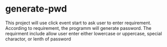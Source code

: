# generate-pwd
This project will use click event start to ask user to enter requirement. According to requirement, the programm will generate password. 
The requirment include allow user enter either lowercase or uppercase, special charactor, or lenth of password
